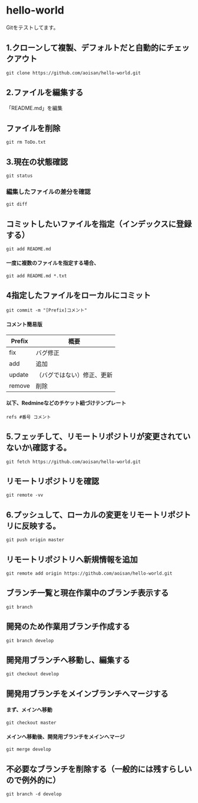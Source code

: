 hello-world
===========

Gitをテストしてます。
## 1.クローンして複製、デフォルトだと自動的にチェックアウト
    git clone https://github.com/aoisan/hello-world.git  

## 2.ファイルを編集する
「README.md」を編集  


## ファイルを削除
    git rm ToDo.txt  

## 3.現在の状態確認
    git status  

### 編集したファイルの差分を確認
    git diff  

## コミットしたいファイルを指定（インデックスに登録する）
    git add README.md  

#### 一度に複数のファイルを指定する場合、
    git add README.md *.txt

## 4指定したファイルをローカルにコミット
    git commit -m "[Prefix]コメント"  
    

#### コメント簡易版

Prefix  | 概要
------------- | -------------
fix  | バグ修正
add  | 追加
update  | （バグではない）修正、更新  
remove  | 削除

#### 以下、Redmineなどのチケット紐づけテンプレート
    refs #番号 コメント  


## 5.フェッチして、リモートリポジトリが変更されていないか\確認する。
    git fetch https://github.com/aoisan/hello-world.git  

## リモートリポジトリを確認
    git remote -vv  

## 6.プッシュして、ローカルの変更をリモートリポジトリに反映する。
    git push origin master  


## リモートリポジトリへ新規情報を追加
    git remote add origin https://github.com/aoisan/hello-world.git  




## ブランチ一覧と現在作業中のブランチ表示する
    git branch

## 開発のため作業用ブランチ作成する
    git branch develop

## 開発用ブランチへ移動し、編集する
    git checkout develop


## 開発用ブランチをメインブランチへマージする
#### まず、メインへ移動  
    git checkout master  
    
#### メインへ移動後、開発用ブランチをメインへマージ   
    git merge develop  


## 不必要なブランチを削除する（一般的には残すらしいので例外的に）
    git branch -d develop    



